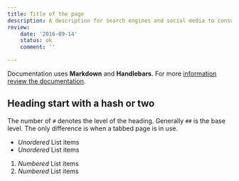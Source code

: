 ```yaml
---
title: Title of the page
description: A description for search engines and social media to consume.
review:
    date: '2016-09-14'
    status: ok
    comment: ''

---
```

Documentation uses **Markdown** and **Handlebars**. For more [information review the documentation](writing-documentation.md#markdown-and-handlebars).

## Heading start with a hash or two

The number of `#` denotes the level of the heading. Generally `##` is the base level. The only difference is when a tabbed page is in use.

- _Unordered_ List items
- _Unordered_ List items

1. _Numbered_ List items
2. _Numbered_ List items

